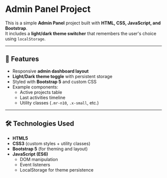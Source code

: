 # Admin Panel Project

This is a simple **Admin Panel** project built with **HTML, CSS, JavaScript, and Bootstrap**.  
It includes a **light/dark theme switcher** that remembers the user's choice using `localStorage`.

---

## 🚀 Features
- Responsive **admin dashboard layout**
- **Light/Dark theme toggle** with persistent storage
- Styled with **Bootstrap 5** and custom CSS
- Example components:
  - Active projects table
  - Last activities timeline
  - Utility classes (`.mr-n10`, `.x-small`, etc.)

---

## 🛠️ Technologies Used
- **HTML5**
- **CSS3** (custom styles + utility classes)
- **Bootstrap 5** (for theming and layout)
- **JavaScript (ES6)**  
  - DOM manipulation
  - Event listeners
  - LocalStorage for theme persistence